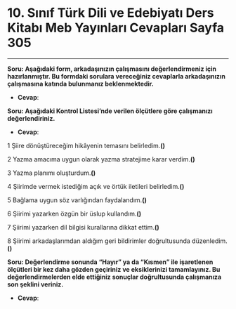 # 10. Sınıf Türk Dili ve Edebiyatı Ders Kitabı Meb Yayınları Cevapları Sayfa 305

---

**Soru: Aşağıdaki form, arkadaşınızın çalışmasını değerlendirmeniz için hazırlanmıştır. Bu formdaki sorulara vereceğiniz cevaplarla arkadaşınızın çalışmasına katında bulunmanız beklenmektedir.**

-   **Cevap**:

**Soru: Aşağıdaki Kontrol Listesi’nde verilen ölçütlere göre çalışmanızı değerlendiriniz.**

-   **Cevap**:

1 Şiire dönüştüreceğim hikâyenin temasını belirledim.**()**

 2 Yazma amacıma uygun olarak yazma stratejime karar verdim.**()**

 3 Yazma planımı oluşturdum.**()**

 4 Şiirimde vermek istediğim açık ve örtük iletileri belirledim.**()**

 5 Bağlama uygun söz varlığından faydalandım.**()**

 6 Şiirimi yazarken özgün bir üslup kullandım.**()**

 7 Şiirimi yazarken dil bilgisi kurallarına dikkat ettim.**()**

 8 Şiirimi arkadaşlarımdan aldığım geri bildirimler doğrultusunda düzenledim.**()**

**Soru: Değerlendirme sonunda “Hayır” ya da “Kısmen” ile işaretlenen ölçütleri bir kez daha gözden geçiriniz ve eksiklerinizi tamamlayınız. Bu değerlendirmelerden elde ettiğiniz sonuçlar doğrultusunda çalışmanıza son şeklini veriniz.**

-   **Cevap**: